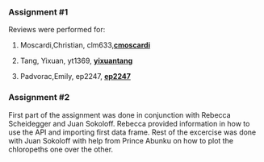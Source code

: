 ### Assignment #1
Reviews were performed for:

1. Moscardi,Christian, clm633,[**cmoscardi**](https://github.com/cmoscardi/PUI2017_clm633/tree/master/HW8_clm633)

2. Tang, Yixuan, yt1369, [**yixuantang**](https://github.com/yixuantang/PUI2017_yt1369/tree/master/HW8_yt1369)

3. Padvorac,Emily, ep2247, [**ep2247**](https://github.com/ep2247/PUI2017_ep2247/tree/master/HW8_ep2247)

### Assignment #2
First part of the assignment was done in conjunction with Rebecca Scheidegger and Juan Sokoloff. Rebecca provided information in how to use the API and importing first data frame.
Rest of the excercise was done with Juan Sokoloff with help from Prince Abunku on how to plot the chloropeths one over the other. 
